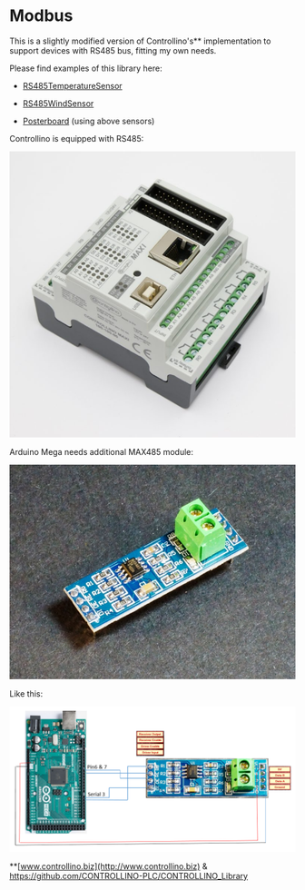 # Modbus

This is a slightly modified version of Controllino's** implementation to support devices with RS485 bus, fitting my own needs. 

Please find examples of this library here:

- [RS485TemperatureSensor](https://github.com/maroprjs/RS485TemperatureSensor)

- [RS485WindSensor](https://github.com/maroprjs/RS485WindSensor)

- [Posterboard](https://github.com/maroprjs/Posterboard) (using above sensors)

Controllino is equipped with RS485:

![](https://github.com/maroprjs/Modbus/blob/main/extras/CONTROLLINO_MAXI.jpg)

Arduino Mega needs additional MAX485 module:

![](https://github.com/maroprjs/Modbus/blob/main/extras/MAX485-Module.jpg) 



Like this:

![](https://github.com/maroprjs/Modbus/blob/main/extras/arduinoRS485.png)



**[www.controllino.biz](http://www.controllino.biz) & https://github.com/CONTROLLINO-PLC/CONTROLLINO_Library